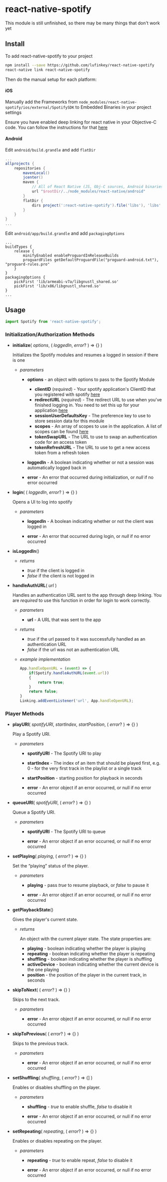 
# react-native-spotify

This module is still unfinished, so there may be many things that don't work yet

## Install

To add react-native-spotify to your project
```bash
npm install --save https://github.com/lufinkey/react-native-spotify
react-native link react-native-spotify
```

Then do the manual setup for each platform:

#### iOS
Manually add the Frameworks from `node_modules/react-native-spotify/ios/external/SpotifySDK` to Embedded Binaries in your project settings

Ensure you have enabled deep linking for react native in your Objective-C code. You can follow the instructions for that [here](https://facebook.github.io/react-native/docs/linking.html)

#### Android

Edit `android/build.grandle` and add `flatDir`

```gradle
...
allprojects {
	repositories {
		mavenLocal()
		jcenter()
		maven {
			// All of React Native (JS, Obj-C sources, Android binaries) is installed from npm
			url "$rootDir/../node_modules/react-native/android"
		}
		flatDir {
			dirs project(':react-native-spotify').file('libs'), 'libs'
		}
	}
}
...
```

Edit `android/app/build.grandle` and add `packagingOptions`

```
...
buildTypes {
    release {
        minifyEnabled enableProguardInReleaseBuilds
        proguardFiles getDefaultProguardFile("proguard-android.txt"), "proguard-rules.pro"
    }
}
packagingOptions {
    pickFirst 'lib/armeabi-v7a/libgnustl_shared.so'
    pickFirst 'lib/x86/libgnustl_shared.so'
}
...
```



## Usage

```javascript
import Spotify from 'react-native-spotify';
```

### Initialization/Authorization Methods

* **initialize**( *options*, ( *loggedIn*, *error*? ) => {} )

	Initializes the Spotify modules and resumes a logged in session if there is one
	
	* *parameters*
		* **options** - an object with options to pass to the Spotify Module
			* **clientID** (*required*) - Your spotify application's ClientID that you registered with spotify [here](https://developer.spotify.com/my-applications)
			* **redirectURL** (*required*) - The redirect URL to use when you've finished logging in. You need to set this up for your application [here](https://developer.spotify.com/my-applications)
			* **sessionUserDefaultsKey** - The preference key to use to store session data for this module
			* **scopes** - An array of scopes to use in the application. A list of scopes can be found [here](https://developer.spotify.com/web-api/using-scopes/)
			* **tokenSwapURL** - The URL to use to swap an authentication code for an access token
			* **tokenRefreshURL** - The URL to use to get a new access token from a refresh token
  		
		* **loggedIn** - A boolean indicating whether or not a session was automatically logged back in
  	
		* **error** - An error that occurred during initialization, or *null* if no error occurred




* **login**( ( *loggedIn*, *error*? ) => {} )

	Opens a UI to log into spotify
	
	* *parameters*
	
		* **loggedIn** - A boolean indicating whether or not the client was logged in
	
		* **error** - An error that occurred during login, or *null* if no error occurred




* **isLoggedIn**()

	* *returns*
		
		* *true* if the client is logged in
		* *false* if the client is not logged in




* **handleAuthURL**( *url* )

	Handles an authentication URL sent to the app through deep linking. You are *required* to use this function in order for login to work correctly.
	
	* *parameters*
		
		* **url** - A URL that was sent to the app
		
	* *returns*
		
		* *true* if the url passed to it was successfully handled as an authentication URL
		* *false* if the url was not an authentication URL

	* *example implementation*
		```javascript
		App.handleOpenURL = (event) => {
			if(Spotify.handleAuthURL(event.url))
			{
				return true;
			}
			return false;
		}
		Linking.addEventListener('url', App.handleOpenURL);
		```




### Player Methods

* **playURI**( *spotifyURI*, *startIndex*, *startPosition*, ( *error*? ) => {} )

	Play a Spotify URI.
	
	* *parameters*
		
		* **spotifyURI** - The Spotify URI to play
		
		* **startIndex** - The index of an item that should be played first, e.g. 0 - for the very first track in the playlist or a single track
		
		* **startPosition** - starting position for playback in seconds
		
		* **error** - An error object if an error occurred, or null if no error occurred




* **queueURI**( *spotifyURI*, ( *error*? ) => {} )

	Queue a Spotify URI.
	
	* *parameters*
	
		* **spotifyURI** - The Spotify URI to queue
		
		* **error** - An error object if an error occurred, or null if no error occurred




* **setPlaying**( *playing*, ( *error*? ) => {} )

	Set the “playing” status of the player.
	
	* *parameters*
	
		* **playing** - pass *true* to resume playback, or *false* to pause it
		
		* **error** - An error object if an error occurred, or null if no error occurred

* **getPlaybackState**()

	Gives the player's current state.
	
	* *returns*
	
		An object with the current player state. The state properties are:
		
		* **playing** - boolean indicating whether the player is playing
		* **repeating** - boolean indicating whether the player is repeating
		* **shuffling** - boolean indicating whether the player is shuffling
		* **activeDevice** - boolean indicating whether the current device is the one playing
		* **position** - the position of the player in the current track, in seconds




* **skipToNext**( ( *error*? ) => {} )

	Skips to the next track.
	
	* *parameters*
	
		* **error** - An error object if an error occurred, or null if no error occurred




* **skipToPrevious**( ( *error*? ) => {} )

	Skips to the previous track.
	
	* *parameters*
	
		* **error** - An error object if an error occurred, or null if no error occurred




* **setShuffling**( *shuffling*, ( *error*? ) => {] )

	Enables or disables shuffling on the player.
	
	* *parameters*
	
		* **shuffling** - *true* to enable shuffle, *false* to disable it
		
		* **error** - An error object if an error occurred, or null if no error occurred




* **setRepeating**( *repeating*, ( *error*? ) => {} )

	Enables or disables repeating on the player.
	
	* *parameters*
	
		* **repeating** - *true* to enable repeat, *false* to disable it
		
		* **error** - An error object if an error occurred, or null if no error occurred
